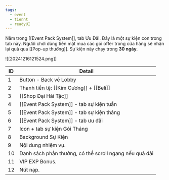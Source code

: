 ```yaml
---
tags:
  - event
  - tiennt
  - readyUI
---
```

Nằm trong [[Event Pack System]], tab Ưu Đãi. Đây là một sự kiện con trong tab này.
Người chơi dùng tiền mặt mua các gói offer trong cửa hàng sẽ nhận lại quà qua [[Pop-up thưởng]].
Sự kiện này chạy trong **30 ngày**.

![[20241216121524.png]]

| ID  | Detail                                                 |
| --- | ------------------------------------------------------ |
| 1   | Button - Back về Lobby                                 |
| 2   | Thanh tiền tệ: [[Kim Cương]] + [[Beli]]                |
| 3   | [[Shop Đại Hải Tặc]]                                   |
| 4   | [[Event Pack System]] - tab sự kiện tuần               |
| 5   | [[Event Pack System]] - tab sự kiện tháng              |
| 6   | [[Event Pack System]] - tab ưu đãi                     |
| 7   | Icon + tab sự kiện Gói Tháng                           |
| 8   | Background Sự Kiện                                     |
| 9   | Nội dung nhiệm vụ.                                     |
| 10  | Danh sách phần thưởng, có thể scroll ngang nếu quá dài |
| 11  | VIP EXP Bonus.                                         |
| 12  | Nút nạp.                                               |


